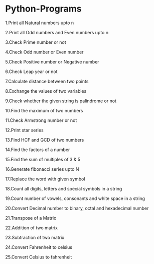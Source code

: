 # Python-Programs
1.Print all Natural numbers upto n

2.Print all Odd numbers and Even numbers upto n

3.Check Prime number or not

4.Check Odd number or Even number

5.Check Positive number or Negative number

6.Check Leap year or not

7.Calculate distance between two points

8.Exchange the values of two variables

9.Check whether the given string is palindrome or not

10.Find the maximum of two numbers

11.Check Armstrong number or not

12.Print star series

13.Find HCF and GCD of two numbers 

14.Find the factors of a number

15.Find the sum of multiples of 3 & 5

16.Generate fibonacci series upto N

17.Replace the word with given symbol

18.Count all digits, letters and special symbols in a string

19.Count number of vowels, consonants and white space in a string

20.Convert Decimal number to binary, octal and hexadecimal number

21.Transpose of a Matrix

22.Addition of two matrix

23.Subtraction of two matrix

24.Convert Fahrenheit to celsius

25.Convert Celsius to fahrenheit




